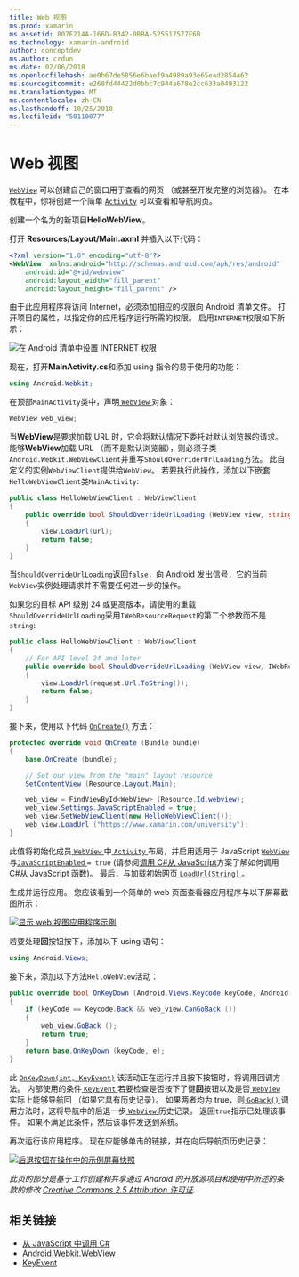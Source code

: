 ```yaml
---
title: Web 视图
ms.prod: xamarin
ms.assetid: 807F214A-166D-B342-0BBA-525517577F6B
ms.technology: xamarin-android
author: conceptdev
ms.author: crdun
ms.date: 02/06/2018
ms.openlocfilehash: ae0b67de5856e6baef9a4989a93e65ead2854a62
ms.sourcegitcommit: e268fd44422d0bbc7c944a678e2cc633a0493122
ms.translationtype: MT
ms.contentlocale: zh-CN
ms.lasthandoff: 10/25/2018
ms.locfileid: "50110077"
---
```

# <a name="web-view"></a>Web 视图

[`WebView`](https://developer.xamarin.com/api/type/Android.Webkit.WebView/) 可以创建自己的窗口用于查看的网页 （或甚至开发完整的浏览器）。 在本教程中，你将创建一个简单 [`Activity`](https://developer.xamarin.com/api/type/Android.App.Activity/)
可以查看和导航网页。

创建一个名为的新项目**HelloWebView**。

打开 **Resources/Layout/Main.axml** 并插入以下代码：

```xml
<?xml version="1.0" encoding="utf-8"?>
<WebView  xmlns:android="http://schemas.android.com/apk/res/android"
    android:id="@+id/webview"
    android:layout_width="fill_parent"
    android:layout_height="fill_parent" />
```

由于此应用程序将访问 Internet，必须添加相应的权限向 Android 清单文件。 打开项目的属性，以指定你的应用程序运行所需的权限。 启用`INTERNET`权限如下所示：

![在 Android 清单中设置 INTERNET 权限](web-view-images/01-set-internet-permissions.png)

现在，打开**MainActivity.cs**和添加 using 指令的易于使用的功能：

```csharp
using Android.Webkit;
```

在顶部`MainActivity`类中，声明[ `WebView` ](https://developer.xamarin.com/api/type/Android.Webkit.WebView/)对象：

```csharp
WebView web_view;
```

当**WebView**是要求加载 URL 时，它会将默认情况下委托对默认浏览器的请求。 能够**WebView**加载 URL （而不是默认浏览器），则必须子类`Android.Webkit.WebViewClient`并重写`ShouldOverriderUrlLoading`方法。 此自定义的实例`WebViewClient`提供给`WebView`。 若要执行此操作，添加以下嵌套`HelloWebViewClient`类`MainActivity`:

```csharp
public class HelloWebViewClient : WebViewClient
{
    public override bool ShouldOverrideUrlLoading (WebView view, string url)
    {
        view.LoadUrl(url);
        return false;
    }
}
```

当`ShouldOverrideUrlLoading`返回`false`，向 Android 发出信号，它的当前`WebView`实例处理请求并不需要任何进一步的操作。 

如果您的目标 API 级别 24 或更高版本，请使用的重载`ShouldOverrideUrlLoading`采用`IWebResourceRequest`的第二个参数而不是`string`:

```csharp
public class HelloWebViewClient : WebViewClient
{
    // For API level 24 and later
    public override bool ShouldOverrideUrlLoading (WebView view, IWebResourceRequest request)
    {
        view.LoadUrl(request.Url.ToString());
        return false;
    }
}
```

接下来，使用以下代码 [`OnCreate()`](https://developer.xamarin.com/api/member/Android.App.Activity.OnCreate/(Android.OS.Bundle))
方法：

```csharp
protected override void OnCreate (Bundle bundle)
{
    base.OnCreate (bundle);

    // Set our view from the "main" layout resource
    SetContentView (Resource.Layout.Main);

    web_view = FindViewById<WebView> (Resource.Id.webview);
    web_view.Settings.JavaScriptEnabled = true;
    web_view.SetWebViewClient(new HelloWebViewClient());
    web_view.LoadUrl ("https://www.xamarin.com/university");
}
```

此值将初始化成员[ `WebView` ](https://developer.xamarin.com/api/type/Android.Webkit.WebView/)中[ `Activity` ](https://developer.xamarin.com/api/type/Android.App.Activity/)布局，并启用适用于 JavaScript [ `WebView` ](https://developer.xamarin.com/api/type/Android.Webkit.WebView/)与[`JavaScriptEnabled` ](https://developer.xamarin.com/api/property/Android.Webkit.WebSettings.JavaScriptEnabled/) 
 `= true` (请参阅[调用 C\#从 JavaScript](https://github.com/xamarin/recipes/tree/master/Recipes/android/controls/webview/call_csharp_from_javascript)方案了解如何调用 C\#从 JavaScript 函数)。 最后，与加载初始网页[ `LoadUrl(String)` ](https://developer.xamarin.com/api/type/Android.Webkit.WebView/%2fM%2fLoadUrl)。

生成并运行应用。 您应该看到一个简单的 web 页面查看器应用程序与以下屏幕截图所示：

[![显示 web 视图应用程序示例](web-view-images/02-simple-webview-app-sml.png)](web-view-images/02-simple-webview-app.png#lightbox)

若要处理**回**按钮按下，添加以下 using 语句：

```csharp
using Android.Views;
```

接下来，添加以下方法`HelloWebView`活动：

```csharp
public override bool OnKeyDown (Android.Views.Keycode keyCode, Android.Views.KeyEvent e)
{
    if (keyCode == Keycode.Back && web_view.CanGoBack ())
    {
        web_view.GoBack ();
        return true;
    }
    return base.OnKeyDown (keyCode, e);
}
```

此 [`OnKeyDown(int, KeyEvent)`](https://developer.xamarin.com/api/member/Android.App.Activity.OnKeyDown/(Android.Views.Keycode%2cAndroid.Views.KeyEvent))
该活动正在运行并且按下按钮时，将调用回调方法。 内部使用的条件[ `KeyEvent` ](https://developer.xamarin.com/api/type/Android.Views.KeyEvent/)若要检查是否按下了键**回**按钮以及是否[ `WebView` ](https://developer.xamarin.com/api/type/Android.Webkit.WebView/)实际上能够导航回 （如果它具有历史记录）。 如果两者均为 true，则[ `GoBack()` ](https://developer.xamarin.com/api/member/Android.Webkit.WebView.GoBack/)调用方法时，这将导航中的后退一步[ `WebView` ](https://developer.xamarin.com/api/type/Android.Webkit.WebView/)历史记录。 返回`true`指示已处理该事件。 如果不满足此条件，然后该事件发送到系统。

再次运行该应用程序。 现在应能够单击的链接，并在向后导航页历史记录：

[![后退按钮在操作中的示例屏幕快照](web-view-images/03-back-button-sml.png)](web-view-images/03-back-button.png#lightbox)


*此页的部分是基于工作创建和共享通过 Android 的开放源项目和使用中所述的条款的修改*
[*Creative Commons 2.5 Attribution 许可证*](http://creativecommons.org/licenses/by/2.5/).


## <a name="related-links"></a>相关链接

- [从 JavaScript 中调用 C#](https://github.com/xamarin/recipes/tree/master/Recipes/android/controls/webview/call_csharp_from_javascript)
- [Android.Webkit.WebView](https://developer.xamarin.com/api/type/Android.Webkit.WebView)
- [KeyEvent](https://developer.xamarin.com/api/type/Android.Webkit.WebView/Client)
